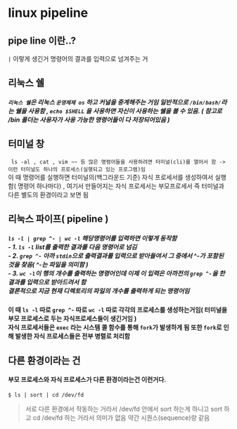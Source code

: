 # linux pipeline

## pipe line 이란..?
`|` 이렇게 생긴거 명령어의 결과를 입력으로 넘겨주는 거

## 리눅스 쉘
##### `리눅스 쉘`은 리눅스 `운영체제 os` 하고 커널을 중계해주는 거임 일반적으로 `/bin/bash/`라는 쉘을 사용함 , `echo $SHELL` 을 사용하면 자신이 사용하는 쉘을 볼 수 있음. ( 참고로 /bin 폴더는 사용자가 사용 가능한 명령어들이 다 저장되어있음 )

## 터미널 창
``` ls -al , cat , vim ~~ 등 많은 명령어들을 사용하려면 터미널(cli)를 열어서 함 -> 이런 터미널도 하나의 프로세스(실행되고 있는 프로그램)임```<br>이 때 명령어를 실행하면 터미널의(백그라운드 기준) 자식 프로세서를 생성하여서 실행함( 명령어 하나마다) , 여기서 만들어지는 자식 프로세서는 부모프로세서 즉 터미널과 다른 별도의 환경이라고 보면 됨                 

## 리눅스 파이프( pipeline )
##### `ls -l | grep ^- | wc -l` 해당명령어를 입력하면 이렇게 동작함<br> - 1. `ls -l` list를 출력한 결과를 다음 명령어로 넘김<br> - 2. `grep ^-` 아까 `stdin`으로 출력결과를 입력으로 받아들여서 그 중에서 ^-가 포함된 것을 찾음( ^-는 파일을 의미함 )<br> - 3. `wc -l`이 행의 개수를 출력하는 명령어인데 이제 이 입력은 아까전의 `grep ^-`을 한 결과를 입력으로 받아드려서 함<br>결론적으로 지금 현재 디렉토리의 파일의 개수를 출력하게 되는 명령어임
#### 이 때 `ls -l` 따로 `grep ^-` 따로 `wc -l` 따로 각각의 프로세스를 생성하는거임( 터미널을 부모 프로세스로 두는 자식프로세스들이 생긴거임 )<br> 자식 프로세서들은 `exec` 라는 시스템 콜 함수를 통해 `fork`가 발생하게 됨 또한 `fork`로 인해 발생한 자식 프로세스들은 전부 병렬로 처리함

## 다른 환경이라는 건
#### 부모 프로세스와 자식 프로세스가 다른 환경이라는건 이런거다.
```
$ ls | sort | cd /dev/fd
```
> 서로 다른 환경에서 작동하는 거라서 /dev/fd 안에서 sort 하는게 하니고 sort 하고 cd /dev/fd 하는 거라서 의미가 없음 약간 시퀀스(sequence)랑 같음
